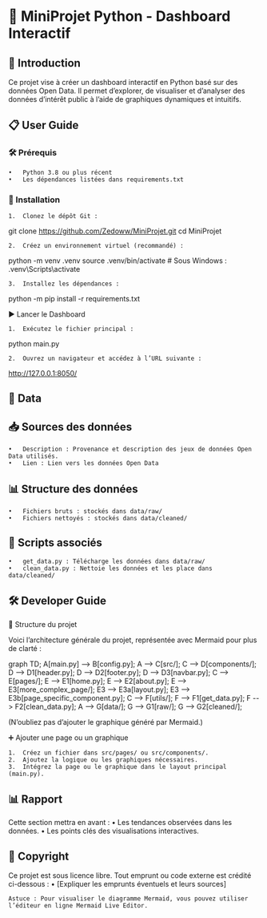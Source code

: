 # 🎯 MiniProjet Python - Dashboard Interactif

## 📖 Introduction

Ce projet vise à créer un dashboard interactif en Python basé sur des données Open Data.
Il permet d’explorer, de visualiser et d’analyser des données d’intérêt public à l’aide de graphiques dynamiques et intuitifs.

## 📋 User Guide

### 🛠️ Prérequis

	•	Python 3.8 ou plus récent
	•	Les dépendances listées dans requirements.txt

### 🚀 Installation

	1.	Clonez le dépôt Git :

git clone https://github.com/Zedoww/MiniProjet.git
cd MiniProjet


	2.	Créez un environnement virtuel (recommandé) :

python -m venv .venv
source .venv/bin/activate  # Sous Windows : .venv\Scripts\activate


	3.	Installez les dépendances :

python -m pip install -r requirements.txt



▶️ Lancer le Dashboard

	1.	Exécutez le fichier principal :

python main.py


	2.	Ouvrez un navigateur et accédez à l’URL suivante :
http://127.0.0.1:8050/

## 📂 Data

## 📥 Sources des données

	•	Description : Provenance et description des jeux de données Open Data utilisés.
	•	Lien : Lien vers les données Open Data

## 📊 Structure des données

	•	Fichiers bruts : stockés dans data/raw/
	•	Fichiers nettoyés : stockés dans data/cleaned/

## 📜 Scripts associés

	•	get_data.py : Télécharge les données dans data/raw/
	•	clean_data.py : Nettoie les données et les place dans data/cleaned/

## 🛠️ Developer Guide

📂 Structure du projet

Voici l’architecture générale du projet, représentée avec Mermaid pour plus de clarté :

graph TD;
    A[main.py] --> B[config.py];
    A --> C[src/];
    C --> D[components/];
    D --> D1[header.py];
    D --> D2[footer.py];
    D --> D3[navbar.py];
    C --> E[pages/];
    E --> E1[home.py];
    E --> E2[about.py];
    E --> E3[more_complex_page/];
    E3 --> E3a[layout.py];
    E3 --> E3b[page_specific_component.py];
    C --> F[utils/];
    F --> F1[get_data.py];
    F --> F2[clean_data.py];
    A --> G[data/];
    G --> G1[raw/];
    G --> G2[cleaned/];

(N’oubliez pas d’ajouter le graphique généré par Mermaid.)

➕ Ajouter une page ou un graphique

	1.	Créez un fichier dans src/pages/ ou src/components/.
	2.	Ajoutez la logique ou les graphiques nécessaires.
	3.	Intégrez la page ou le graphique dans le layout principal (main.py).

## 📊 Rapport

Cette section mettra en avant :
	•	Les tendances observées dans les données.
	•	Les points clés des visualisations interactives.

## 📜 Copyright

Ce projet est sous licence libre.
Tout emprunt ou code externe est crédité ci-dessous :
	•	[Expliquer les emprunts éventuels et leurs sources]

	Astuce : Pour visualiser le diagramme Mermaid, vous pouvez utiliser l’éditeur en ligne Mermaid Live Editor.
